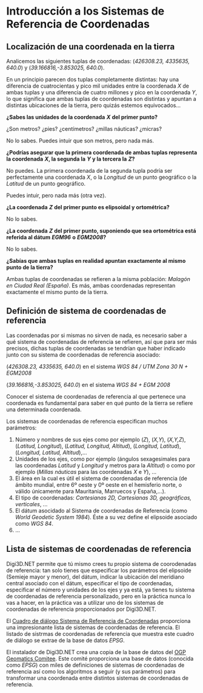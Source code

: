 # Introducción a los Sistemas de Referencia de Coordenadas

## Localización de una coordenada en la tierra

Analicemos las siguientes tuplas de coordenadas: \(_426308.23, 4335635, 640.0_\) y \(_39.166816,-3.853025, 640.0_\).

En un principio parecen dos tuplas completamente distintas: hay una diferencia de cuatrocientas y pico mil unidades entre la coordenada _X_ de ambas tuplas y una diferencia de cuatro millones y pico en la coordenada _Y_, lo que significa que ambas tuplas de coordenadas son distintas y apuntan a distintas ubicaciones de la tierra, pero quizás estemos equivocados...

**¿Sabes las unidades de la coordenada** _**X**_ **del primer punto?**

¿Son metros? ¿pies? ¿centímetros? ¿millas náuticas? ¿micras?

No lo sabes. Puedes intuir que son metros, pero nada más.

**¿Podrías asegurar que la primera coordenada de ambas tuplas representa la coordenada** _**X**_**, la segunda la** _**Y**_ **y la tercera la** _**Z**_**?**

No puedes. La primera coordenada de la segunda tupla podría ser perfectamente una coordenada _X_, o la _Longitud_ de un punto geográfico o la _Latitud_ de un punto geográfico.

Puedes intuir, pero nada más \(otra vez\).

**¿La coordenada** _**Z**_ **del primer punto es elipsoidal y ortométrica?**

No lo sabes.

**¿La coordenada** _**Z**_ **del primer punto, suponiendo que sea ortométrica está referida al dátum** _**EGM96**_ **o** _**EGM2008**_**?**

No lo sabes.

**¿Sabías que ambas tuplas en realidad apuntan exactamente al mismo punto de la tierra?**

Ambas tuplas de coordenadas se refieren a la misma población: _Malagón en Ciudad Real \(España\)_. Es más, ambas coordenadas representan exactamente el mismo punto de la tierra.

## Definición de sistema de coordenadas de referencia

Las coordenadas por si mismas no sirven de nada, es necesario saber a qué sistema de coordenadas de referencia se refieren, así que para ser más precisos, dichas tuplas de coordenadas se tendrían que haber indicado junto con su sistema de coordenadas de referencia asociado:

\(_426308.23, 4335635, 640.0_\) en el sistema _WGS 84 / UTM Zona 30 N + EGM2008_

\(_39.166816,-3.853025, 640.0_\) en el sistema _WGS 84 + EGM 2008_

Conocer el sistema de coordenadas de referencia al que pertenece una coordenada es fundamental para saber en qué punto de la tierra se refiere una determinada coordenada.

Los sistemas de coordenadas de referencia especifican muchos parámetros:

1. Número y nombres de sus ejes como por ejemplo \(_Z_\), \(_X,Y_\), \(_X,Y,Z_\), \(_Latitud, Longitud_\), \(_Latitud, Longitud, Altitud_\), \(_Longitud, Latitud_\), \(_Longitud, Latitud, Altitud_\),...
2. Unidades de los ejes, como por ejemplo \(ángulos sexagesimales para las coordenadas _Latitud_ y _Longitud_ y metros para la _Altitud_\) o como por ejemplo \(_Millas náuticas_ para las coordenadas _X_ e _Y_\), ...
3. El área en la cual es útil el sistema de coordenadas de referencia \(de ámbito mundial, entre 6º oeste y 0º oeste en el hemisferio norte, o válido únicamente para Mauritania, Marruecos y España,...\).
4. El tipo de coordenadas: _Cartesianas 2D, Cartesianas 3D, geográficas, verticales_, ...
5. El dátum asocidado al Sistema de coordenadas de Referencia \(como _World Geodetic System 1984_\). Éste a su vez define el elipsoide asociado como _WGS 84_.
6. ...

## Lista de sistemas de coordenadas de referencia

Digi3D.NET permite que tú mismo crees tu propio sistema de coorodenadas de referencia: tan solo tienes que especificar los parámetros del elipsoide \(Semieje mayor y menor\), del dátum, indicar la ubicación del meridiano central asociado con el dátum, especificar el tipo de coordenadas, especificar el número y unidades de los ejes y ya está, ya tienes tu sistema de coordenadas de referencia personalizado, pero en la práctica nunca lo vas a hacer, en la práctica vas a utilizar uno de los sistemas de coordenadas de referencia proporcionados por Digi3D.NET.

El [Cuadro de diálogo Sistema de Referencia de Coordenadas](/digi3d-net/sistemas-referencia-coordenadas/introduccion-sistemas-referencia-coordenadas/CuadroDeDialogoSistemaDeReferenciaDeCoordenadas.html) proporciona una impresionante lista de sistemas de coordenadas de referencia. El listado de sistrmas de coordenadas de referencia que muestra este cuadro de diálogo se extrae de la base de datos _EPSG_.

El instalador de Digi3D.NET crea una copia de la base de datos del [OGP Geomatics Comitee](http://info.ogp.org.uk/geomatics/). Este comité proporciona una base de datos \(conocida como _EPSG_\) con miles de definiciones de sistemas de coordenadas de referencia así como los algoritmos a seguir \(y sus parámetros\) para transformar una coordenada entre distintos sistemas de coordenadas de referencia.

